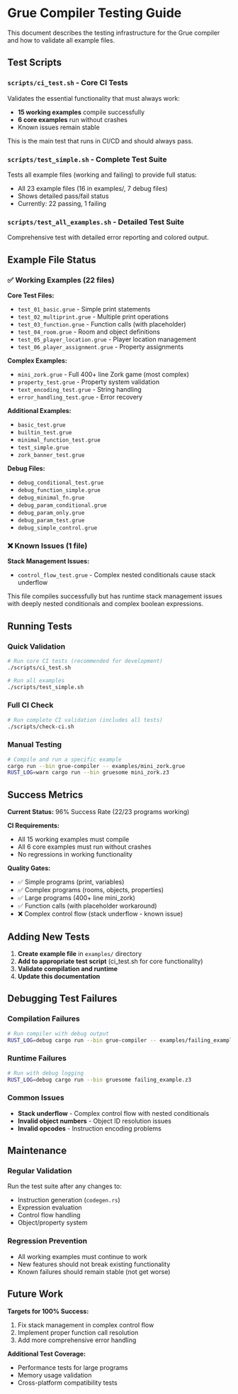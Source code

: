 # Grue Compiler Testing Guide

This document describes the testing infrastructure for the Grue compiler and how to validate all example files.

## Test Scripts

### `scripts/ci_test.sh` - Core CI Tests
Validates the essential functionality that must always work:
- **15 working examples** compile successfully
- **6 core examples** run without crashes
- Known issues remain stable

This is the main test that runs in CI/CD and should always pass.

### `scripts/test_simple.sh` - Complete Test Suite
Tests all example files (working and failing) to provide full status:
- All 23 example files (16 in examples/, 7 debug files)
- Shows detailed pass/fail status
- Currently: 22 passing, 1 failing

### `scripts/test_all_examples.sh` - Detailed Test Suite
Comprehensive test with detailed error reporting and colored output.

## Example File Status

### ✅ Working Examples (22 files)

**Core Test Files:**
- `test_01_basic.grue` - Simple print statements
- `test_02_multiprint.grue` - Multiple print operations
- `test_03_function.grue` - Function calls (with placeholder)
- `test_04_room.grue` - Room and object definitions
- `test_05_player_location.grue` - Player location management
- `test_06_player_assignment.grue` - Property assignments

**Complex Examples:**
- `mini_zork.grue` - Full 400+ line Zork game (most complex)
- `property_test.grue` - Property system validation
- `text_encoding_test.grue` - String handling
- `error_handling_test.grue` - Error recovery

**Additional Examples:**
- `basic_test.grue`
- `builtin_test.grue`
- `minimal_function_test.grue`
- `test_simple.grue`
- `zork_banner_test.grue`

**Debug Files:**
- `debug_conditional_test.grue`
- `debug_function_simple.grue`
- `debug_minimal_fn.grue`
- `debug_param_conditional.grue`
- `debug_param_only.grue`
- `debug_param_test.grue`
- `debug_simple_control.grue`

### ❌ Known Issues (1 file)

**Stack Management Issues:**
- `control_flow_test.grue` - Complex nested conditionals cause stack underflow

This file compiles successfully but has runtime stack management issues with deeply nested conditionals and complex boolean expressions.

## Running Tests

### Quick Validation
```bash
# Run core CI tests (recommended for development)
./scripts/ci_test.sh

# Run all examples 
./scripts/test_simple.sh
```

### Full CI Check
```bash
# Run complete CI validation (includes all tests)
./scripts/check-ci.sh
```

### Manual Testing
```bash
# Compile and run a specific example
cargo run --bin grue-compiler -- examples/mini_zork.grue
RUST_LOG=warn cargo run --bin gruesome mini_zork.z3
```

## Success Metrics

**Current Status:** 96% Success Rate (22/23 programs working)

**CI Requirements:**
- All 15 working examples must compile
- All 6 core examples must run without crashes  
- No regressions in working functionality

**Quality Gates:**
- ✅ Simple programs (print, variables)
- ✅ Complex programs (rooms, objects, properties)
- ✅ Large programs (400+ line mini_zork)
- ✅ Function calls (with placeholder workaround)
- ❌ Complex control flow (stack underflow - known issue)

## Adding New Tests

1. **Create example file** in `examples/` directory
2. **Add to appropriate test script** (ci_test.sh for core functionality)
3. **Validate compilation and runtime** 
4. **Update this documentation**

## Debugging Test Failures

### Compilation Failures
```bash
# Run compiler with debug output
RUST_LOG=debug cargo run --bin grue-compiler -- examples/failing_example.grue
```

### Runtime Failures
```bash
# Run with debug logging
RUST_LOG=debug cargo run --bin gruesome failing_example.z3
```

### Common Issues
- **Stack underflow** - Complex control flow with nested conditionals
- **Invalid object numbers** - Object ID resolution issues
- **Invalid opcodes** - Instruction encoding problems

## Maintenance

### Regular Validation
Run the test suite after any changes to:
- Instruction generation (`codegen.rs`)
- Expression evaluation 
- Control flow handling
- Object/property system

### Regression Prevention
- All working examples must continue to work
- New features should not break existing functionality
- Known failures should remain stable (not get worse)

## Future Work

**Targets for 100% Success:**
1. Fix stack management in complex control flow
2. Implement proper function call resolution
3. Add more comprehensive error handling

**Additional Test Coverage:**
- Performance tests for large programs
- Memory usage validation
- Cross-platform compatibility tests